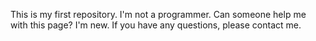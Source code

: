 This is my first repository. I'm not a programmer. Can someone help me with this page? I'm new. If you have any questions, please contact me. 
